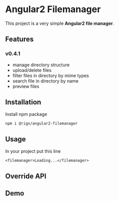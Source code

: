 # Angular2 Filemanager

This project is a very simple __Angular2 file manager__.

## Features

### v0.4.1

* manage directory structure
* upload/delete files 
* filter files in directory by mime types
* search file in directory by name
* preview files

## Installation

Install npm package

    npm i @rign/angular2-filemanager

## Usage
  
In your project put this line
  
    <filemanager>Loading...</filemanager>

## Override API

## Demo

